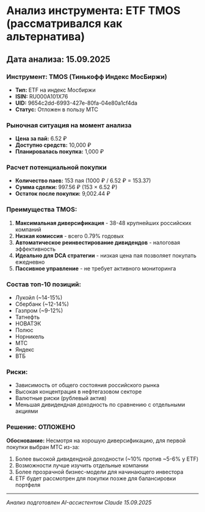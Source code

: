 # Анализ инструмента: ETF TMOS (рассматривался как альтернатива)

## Дата анализа: 15.09.2025

### Инструмент: TMOS (Тинькофф Индекс МосБиржи)
- **Тип:** ETF на индекс Мосбиржи
- **ISIN:** RU000A101X76
- **UID:** 9654c2dd-6993-427e-80fa-04e80a1cf4da
- **Статус:** Отложен в пользу МТС

### Рыночная ситуация на момент анализа
- **Цена за пай:** 6.52 ₽
- **Доступно средств:** 10,000 ₽
- **Планировалась покупка:** 1,000 ₽

### Расчет потенциальной покупки
- **Количество паев:** 153 пая (1000 ₽ / 6.52 ₽ = 153.37)
- **Сумма сделки:** 997.56 ₽ (153 × 6.52 ₽)
- **Остаток после покупки:** 9,002.44 ₽

### Преимущества TMOS:
1. **Максимальная диверсификация** - 38-48 крупнейших российских компаний
2. **Низкая комиссия** - всего 0.79% годовых
3. **Автоматическое реинвестирование дивидендов** - налоговая эффективность
4. **Идеально для DCA стратегии** - низкая цена пая позволяет покупать ежедневно
5. **Пассивное управление** - не требует активного мониторинга

### Состав топ-10 позиций:
- Лукойл (~14-15%)
- Сбербанк (~12-14%)
- Газпром (~9-12%)
- Татнефть
- НОВАТЭК
- Полюс
- Норникель
- МТС
- Яндекс
- ВТБ

### Риски:
- Зависимость от общего состояния российского рынка
- Высокая концентрация в нефтегазовом секторе
- Валютные риски (рублевый актив)
- Меньшая дивидендная доходность по сравнению с отдельными акциями

### Решение: ОТЛОЖЕНО
**Обоснование:** Несмотря на хорошую диверсификацию, для первой покупки выбран МТС из-за:
1. Более высокой дивидендной доходности (~10% против ~5-6% у ETF)
2. Возможности лучше изучить отдельные компании
3. Более прозрачной бизнес-модели для начинающего инвестора
4. ETF будет рассмотрен для покупки позже для балансировки портфеля

---
*Анализ подготовлен AI-ассистентом Claude 15.09.2025*